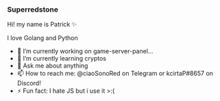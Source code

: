 ### Superredstone
Hi! my name is Patrick ✨

I love Golang and Python

- 🔭 I’m currently working on game-server-panel...
- 🌱 I’m currently learning cryptos
- 💬 Ask me about anything
- 📫 How to reach me: @ciaoSonoRed on Telegram or kcirtaP#8657 on Discord!
- ⚡ Fun fact: I hate JS but i use it >:(

